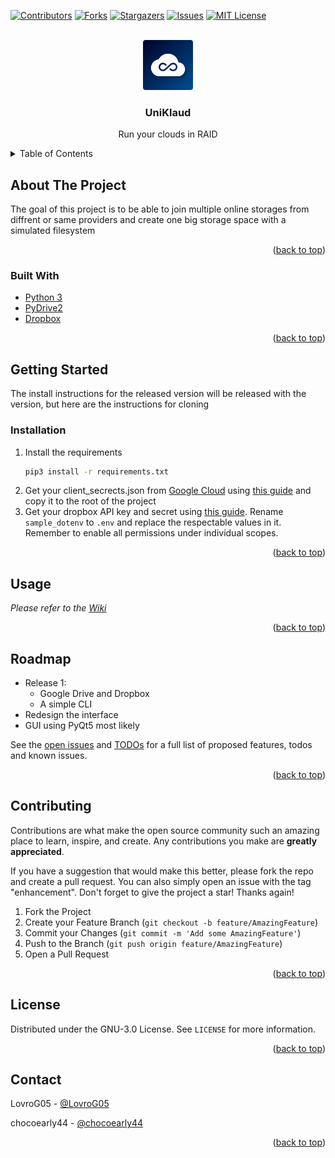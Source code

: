 <div id="top"></div>
<!--
*** Thanks for checking out the Best-README-Template. If you have a suggestion
*** that would make this better, please fork the repo and create a pull request
*** or simply open an issue with the tag "enhancement".
*** Don't forget to give the project a star!
*** Thanks again! Now go create something AMAZING! :D
-->



<!-- PROJECT SHIELDS -->
<!--
*** I'm using markdown "reference style" links for readability.
*** Reference links are enclosed in brackets [ ] instead of parentheses ( ).
*** See the bottom of this document for the declaration of the reference variables
*** for contributors-url, forks-url, etc. This is an optional, concise syntax you may use.
*** https://www.markdownguide.org/basic-syntax/#reference-style-links
-->
[![Contributors][contributors-shield]][contributors-url]
[![Forks][forks-shield]][forks-url]
[![Stargazers][stars-shield]][stars-url]
[![Issues][issues-shield]][issues-url]
[![MIT License][license-shield]][license-url]



<!-- PROJECT LOGO -->
<br />
<div align="center">
  <a href="https://github.com/LovroG05/UniKlaud">
    <img src="images/logo.png" alt="Logo" width="80" height="80">
  </a>

<h3 align="center">UniKlaud</h3>

  <p align="center">
    Run your clouds in RAID
    <br />
</div>



<!-- TABLE OF CONTENTS -->
<details>
  <summary>Table of Contents</summary>
  <ol>
    <li>
      <a href="#about-the-project">About The Project</a>
      <ul>
        <li><a href="#built-with">Built With</a></li>
      </ul>
    </li>
    <li>
      <a href="#getting-started">Getting Started</a>
      <ul>
        <li><a href="#installation">Installation</a></li>
      </ul>
    </li>
    <li><a href="#usage">Usage</a></li>
    <li><a href="#roadmap">Roadmap</a></li>
    <li><a href="#contributing">Contributing</a></li>
    <li><a href="#license">License</a></li>
    <li><a href="#contact">Contact</a></li>
  </ol>
</details>



<!-- ABOUT THE PROJECT -->
## About The Project

The goal of this project is to be able to join multiple online storages from diffrent or same providers and create one big storage space with a simulated filesystem

<p align="right">(<a href="#top">back to top</a>)</p>



### Built With

* [Python 3](https://www.python.org/)
* [PyDrive2](https://pypi.org/project/PyDrive2/)
* [Dropbox](https://pypi.org/project/dropbox/)

<p align="right">(<a href="#top">back to top</a>)</p>



<!-- GETTING STARTED -->
## Getting Started

The install instructions for the released version will be released with the version, but here are the instructions for cloning

### Installation

1. Install the requirements
    ```sh
    pip3 install -r requirements.txt
    ```
3. Get your client_secrects.json from [Google Cloud](https://cloud.google.com/) using [this guide](https://medium.com/analytics-vidhya/how-to-connect-google-drive-to-python-using-pydrive-9681b2a14f20) and copy it to the root of the project
4. Get your dropbox API key and secret using [this guide](https://www.dropbox.com/developers/documentation/python#tutorial). Rename ```sample_dotenv``` to ```.env``` and replace the respectable values in it. Remember to enable all permissions under individual scopes.

<p align="right">(<a href="#top">back to top</a>)</p>



<!-- USAGE EXAMPLES -->
## Usage

_Please refer to the [Wiki](https://github.com/LovroG05/UniKlaud/wiki)_

<p align="right">(<a href="#top">back to top</a>)</p>



<!-- ROADMAP -->
## Roadmap

- Release 1:
    - Google Drive and Dropbox
    - A simple CLI
- Redesign the interface
- GUI using PyQt5 most likely

See the [open issues](https://github.com/LovroG05/UniKlaud/issues) and [TODOs](https://github.com/LovroG05/UniKlaud/projects/1) for a full list of proposed features, todos and known issues.

<p align="right">(<a href="#top">back to top</a>)</p>



<!-- CONTRIBUTING -->
## Contributing

Contributions are what make the open source community such an amazing place to learn, inspire, and create. Any contributions you make are **greatly appreciated**.

If you have a suggestion that would make this better, please fork the repo and create a pull request. You can also simply open an issue with the tag "enhancement".
Don't forget to give the project a star! Thanks again!

1. Fork the Project
2. Create your Feature Branch (`git checkout -b feature/AmazingFeature`)
3. Commit your Changes (`git commit -m 'Add some AmazingFeature'`)
4. Push to the Branch (`git push origin feature/AmazingFeature`)
5. Open a Pull Request

<p align="right">(<a href="#top">back to top</a>)</p>



<!-- LICENSE -->
## License

Distributed under the GNU-3.0 License. See `LICENSE` for more information.

<p align="right">(<a href="#top">back to top</a>)</p>



<!-- CONTACT -->
## Contact

LovroG05 - [@LovroG05](https://twitter.com/LovroG05)

chocoearly44 - [@chocoearly44](https://twitter.com/chocoearly44)


<p align="right">(<a href="#top">back to top</a>)</p>




<!-- MARKDOWN LINKS & IMAGES -->
<!-- https://www.markdownguide.org/basic-syntax/#reference-style-links -->
[contributors-shield]: https://img.shields.io/github/contributors/LovroG05/UniKlaud.svg?style=for-the-badge
[contributors-url]: https://github.com/github_username/repo_name/graphs/contributors
[forks-shield]: https://img.shields.io/github/forks/LovroG05/UniKlaud.svg?style=for-the-badge
[forks-url]: https://github.com/LovroG05/UniKlaud/network/members
[stars-shield]: https://img.shields.io/github/stars/LovroG05/UniKlaud.svg?style=for-the-badge
[stars-url]: https://github.com/LovroG05/UniKlaud/stargazers
[issues-shield]: https://img.shields.io/github/issues/LovroG05/UniKlaud.svg?style=for-the-badge
[issues-url]: https://github.com/LovroG05/UniKlaud/issues
[license-shield]: https://img.shields.io/github/license/LovroG05/UniKlaud.svg?style=for-the-badge
[license-url]: https://github.com/LovroG05/UniKlaud/blob/master/LICENSE.txt
